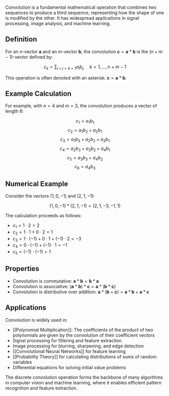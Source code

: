 Convolution is a fundamental mathematical operation that combines two sequences to produce a third sequence, representing how the shape of one is modified by the other. It has widespread applications in signal processing, image analysis, and machine learning.

## Definition

For an $n$-vector $\mathbf{a}$ and an $m$-vector $\mathbf{b}$, the convolution $\mathbf{c} = \mathbf{a} * \mathbf{b}$ is the $(n + m - 1)$-vector defined by:

$$c_k = \sum_{i+j=k+1} a_i b_j, \quad k = 1, \ldots, n + m - 1$$

This operation is often denoted with an asterisk: $\mathbf{c} = \mathbf{a} * \mathbf{b}$.

## Example Calculation

For example, with $n = 4$ and $m = 3$, the convolution produces a vector of length 6:

$$c_1 = a_1b_1$$
$$c_2 = a_1b_2 + a_2b_1$$
$$c_3 = a_1b_3 + a_2b_2 + a_3b_1$$
$$c_4 = a_2b_3 + a_3b_2 + a_4b_1$$
$$c_5 = a_3b_3 + a_4b_2$$
$$c_6 = a_4b_3$$

## Numerical Example

Consider the vectors $(1, 0, -1)$ and $(2, 1, -1)$:

$$(1, 0, -1) * (2, 1, -1) = (2, 1, -3, -1, 1)$$

The calculation proceeds as follows:
- $c_1 = 1 \cdot 2 = 2$
- $c_2 = 1 \cdot 1 + 0 \cdot 2 = 1$
- $c_3 = 1 \cdot (-1) + 0 \cdot 1 + (-1) \cdot 2 = -3$
- $c_4 = 0 \cdot (-1) + (-1) \cdot 1 = -1$
- $c_5 = (-1) \cdot (-1) = 1$

## Properties

- Convolution is commutative: $\mathbf{a} * \mathbf{b} = \mathbf{b} * \mathbf{a}$
- Convolution is associative: $(\mathbf{a} * \mathbf{b}) * \mathbf{c} = \mathbf{a} * (\mathbf{b} * \mathbf{c})$
- Convolution is distributive over addition: $\mathbf{a} * (\mathbf{b} + \mathbf{c}) = \mathbf{a} * \mathbf{b} + \mathbf{a} * \mathbf{c}$

## Applications

Convolution is widely used in:
- [[Polynomial Multiplication]]: The coefficients of the product of two polynomials are given by the convolution of their coefficient vectors
- Signal processing for filtering and feature extraction
- Image processing for blurring, sharpening, and edge detection
- [[Convolutional Neural Networks]] for feature learning
- [[Probability Theory]] for calculating distributions of sums of random variables
- Differential equations for solving initial value problems

The discrete convolution operation forms the backbone of many algorithms in computer vision and machine learning, where it enables efficient pattern recognition and feature extraction.

